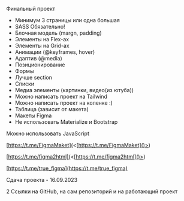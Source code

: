 Финальный проект

-   Минимум 3 страницы или одна большая
-   SASS Обязательно!
-   Блочная модель (margn, padding)
-   Элементы на Flex-ах
-   Элементы на Grid-ах
-   Анимации (@keyframes, hover)
-   Адаптив (@media)
-   Позиционирование
-   Формы
-   Лучше section
-   Списки
-   Медиа элементы (картинки, видео(из ютуба))
-   Можно написать проект на Tailwind
-   Можно написать проект на коленке :)
-   Таблица (зависит от макета)
-   Макеты Figma
-   Не использовать Materialize и Bootstrap

Можно использовать JavaScript

[https://t.me/FigmaMaket](<[https://t.me/FigmaMaket]()>)

[https://t.me/figma2html](<[https://t.me/figma2html]()>)

[https://t.me/true_figma](https://t.me/true_figma)

Сдача проекта - 16.09.2023

2 Ссылки на GitHub, на сам репозиторий и на работающий проект

